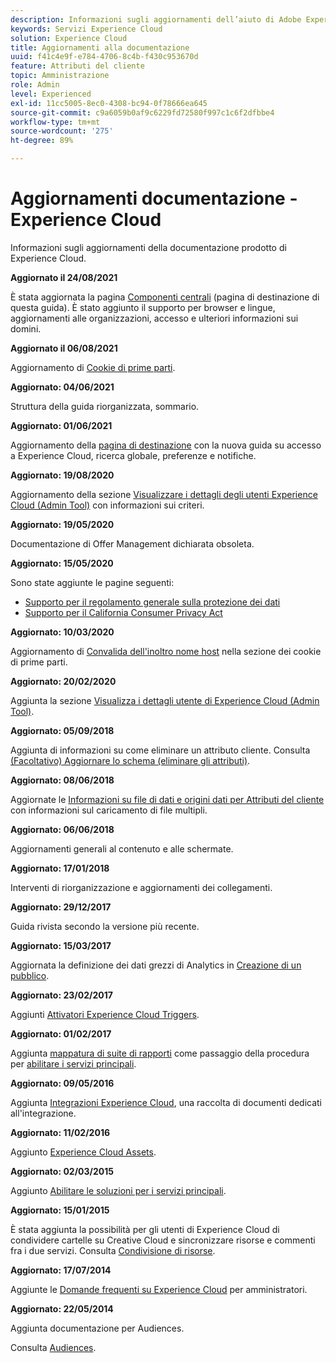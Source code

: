 ```yaml
---
description: Informazioni sugli aggiornamenti dell’aiuto di Adobe Experience Cloud.
keywords: Servizi Experience Cloud
solution: Experience Cloud
title: Aggiornamenti alla documentazione
uuid: f41c4e9f-e784-4706-8c4b-f430c953670d
feature: Attributi del cliente
topic: Amministrazione
role: Admin
level: Experienced
exl-id: 11cc5005-8ec0-4308-bc94-0f78666ea645
source-git-commit: c9a6059b0af9c6229fd72580f997c1c6f2dfbbe4
workflow-type: tm+mt
source-wordcount: '275'
ht-degree: 89%

---
```


# Aggiornamenti documentazione - Experience Cloud

Informazioni sugli aggiornamenti della documentazione prodotto di Experience Cloud.

**Aggiornato il 24/08/2021**

È stata aggiornata la pagina [Componenti centrali](experience-cloud.md) (pagina di destinazione di questa guida). È stato aggiunto il supporto per browser e lingue, aggiornamenti alle organizzazioni, accesso e ulteriori informazioni sui domini.

**Aggiornato il 06/08/2021**

Aggiornamento di [Cookie di prime parti](cookies-first-party.md).

**Aggiornato: 04/06/2021**

Struttura della guida riorganizzata, sommario.

**Aggiornato: 01/06/2021**

Aggiornamento della [pagina di destinazione](experience-cloud.md) con la nuova guida su accesso a Experience Cloud, ricerca globale, preferenze e notifiche.

**Aggiornato: 19/08/2020**

Aggiornamento della sezione [Visualizzare i dettagli degli utenti Experience Cloud (Admin Tool)](admin-tool-experience-cloud.md) con informazioni sui criteri.

**Aggiornato: 19/05/2020**

Documentazione di Offer Management dichiarata obsoleta.

**Aggiornato: 15/05/2020**

Sono state aggiunte le pagine seguenti:

* [Supporto per il regolamento generale sulla protezione dei dati](gdpr.md)
* [Supporto per il California Consumer Privacy Act](ccpa.md)

**Aggiornato: 10/03/2020**

Aggiornamento di [Convalida dell&#39;inoltro nome host](cookies-first-party.md#validate) nella sezione dei cookie di prime parti.

**Aggiornato: 20/02/2020**

Aggiunta la sezione [Visualizza i dettagli utente di Experience Cloud (Admin Tool)](admin-tool-experience-cloud.md).

**Aggiornato: 05/09/2018**

Aggiunta di informazioni su come eliminare un attributo cliente. Consulta [(Facoltativo) Aggiornare lo schema (eliminare gli attributi)](t-crs-usecase.md#task_6568898BB7C44A42ABFB86532B89063C).

**Aggiornato: 08/06/2018**

Aggiornate le [Informazioni su file di dati e origini dati per Attributi del cliente](crs-data-file.md#concept_DE908F362DF24172BFEF48E1797DAF19) con informazioni sul caricamento di file multipli.

**Aggiornato: 06/06/2018**

Aggiornamenti generali al contenuto e alle schermate.

**Aggiornato: 17/01/2018**

Interventi di riorganizzazione e aggiornamenti dei collegamenti.

**Aggiornato: 29/12/2017**

Guida rivista secondo la versione più recente.

**Aggiornato: 15/03/2017**

Aggiornata la definizione dei dati grezzi di Analytics in [Creazione di un pubblico](t-audience-create.md#task_37F407F58BF9459493BB8E968CDFE737).

**Aggiornato: 23/02/2017**

Aggiunti [Attivatori Experience Cloud Triggers](triggers.md#concept_887B30241B3E4DB0A2553B2996E2D4FB).

**Aggiornato: 01/02/2017**

Aggiunta [mappatura di suite di rapporti](core-services.md#concept_apg_zq2_rw) come passaggio della procedura per [abilitare i servizi principali](core-services.md#concept_07ED1D5C64234E77976E6D572E78FB9C).

**Aggiornato: 09/05/2016**

Aggiunta [Integrazioni Experience Cloud](marketing-cloud-integrations.md#concept_9E6D3E37D1E3452E8CCCFA92AF034F90), una raccolta di documenti dedicati all&#39;integrazione.

**Aggiornato: 11/02/2016**

Aggiunto [Experience Cloud Assets](experience-cloud-assets.md#concept_DDA5224C907D4A4F817D795DA0ED64D0).

**Aggiornato: 02/03/2015**

Aggiunto [Abilitare le soluzioni per i servizi principali](core-services.md#concept_07ED1D5C64234E77976E6D572E78FB9C).

**Aggiornato: 15/01/2015**

È stata aggiunta la possibilità per gli utenti di Experience Cloud di condividere cartelle su Creative Cloud e sincronizzare risorse e commenti fra i due servizi. Consulta [Condivisione di risorse](creative-cloud.md#concept_3E5A34C3459047D5965F900788A9BA68).

**Aggiornato: 17/07/2014**

Aggiunte le [Domande frequenti su Experience Cloud](faq.md#concept_13219B4E51784577B6FF78AAA203DE91) per amministratori.

**Aggiornato: 22/05/2014**

Aggiunta documentazione per Audiences.

Consulta [Audiences](audience-library.md#topic_679810123CAA4E0CA4FA3417FB0100C7).
